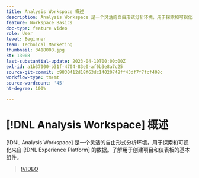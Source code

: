 ```yaml
---
title: Analysis Workspace 概述
description: Analysis Workspace 是一个灵活的自由形式分析环境，用于探索和可视化来自 Experience Platform 的数据。
feature: Workspace Basics
doc-type: feature video
role: User
level: Beginner
team: Technical Marketing
thumbnail: 3418008.jpg
kt: 13008
last-substantial-update: 2023-04-10T00:00:00Z
exl-id: a1b37000-b31f-4704-83e0-af0b3e8a7c25
source-git-commit: c9830412d18f63dc14020748ff43df7f7fcf408c
workflow-type: tm+mt
source-wordcount: '45'
ht-degree: 100%

---
```


# [!DNL Analysis Workspace] 概述

[!DNL Analysis Workspace] 是一个灵活的自由形式分析环境，用于探索和可视化来自 [!DNL Experience Platform] 的数据。了解用于创建项目和仪表板的基本组件。

>[!VIDEO](https://video.tv.adobe.com/v/3418008/?quality=12&learn=on)
